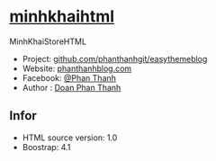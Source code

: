 # [minhkhaihtml](https://github.com/phanthanhgit/minhkhaihtml)
MinhKhaiStoreHTML
* Project: [github.com/phanthanhgit/easythemeblog](https://github.com/phanthanhgit/minhkhaihtml)
* Website: [phanthanhblog.com](https://phanthanhblog.com)
* Facebook: [@Phan Thanh](https://fb.com/phanthanh.coder)
* Author : [Doan Phan Thanh](http://phanthanhblog.com)

## Infor
* HTML source version: 1.0
* Boostrap: 4.1

